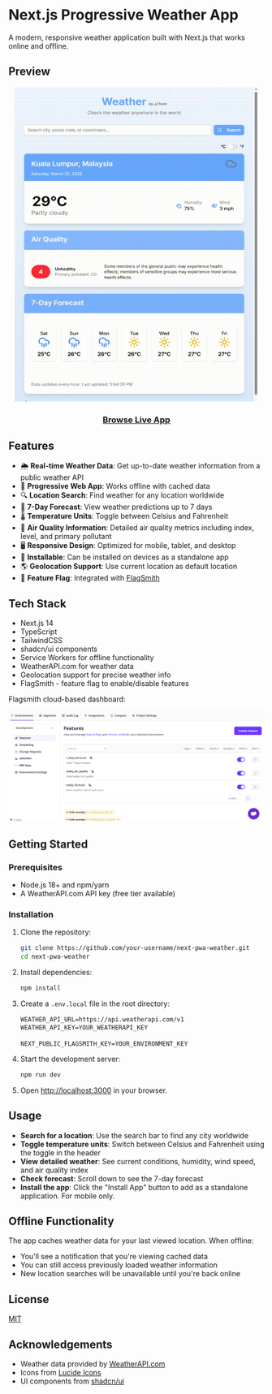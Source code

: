 # Next.js Progressive Weather App

A modern, responsive weather application built with Next.js that works online and offline.

## Preview

<!-- ![Weather App](preview.gif) -->
<div align="center">
   <img src="preview.gif" width="480" height="620">
</div>


<div align="center">

### [Browse Live App](https://next-pwa-weather.vercel.app/)

</div>

## Features

- 🌦️ **Real-time Weather Data**: Get up-to-date weather information from a public weather API
- 📱 **Progressive Web App**: Works offline with cached data
- 🔍 **Location Search**: Find weather for any location worldwide
- 📅 **7-Day Forecast**: View weather predictions up to 7 days 
- 🌡️ **Temperature Units**: Toggle between Celsius and Fahrenheit
- 💨 **Air Quality Information**: Detailed air quality metrics including index, level, and primary pollutant
- 🖥️ **Responsive Design**: Optimized for mobile, tablet, and desktop
- 💾 **Installable**: Can be installed on devices as a standalone app
- 🌎 **Geolocation Support**: Use current location as default location
- 🚩 **Feature Flag**: Integrated with [FlagSmith](flagsmith)

## Tech Stack

- Next.js 14
- TypeScript
- TailwindCSS
- shadcn/ui components
- Service Workers for offline functionality
- WeatherAPI.com for weather data
- Geolocation support for precise weather info
- FlagSmith - feature flag to enable/disable features

Flagsmith cloud-based dashboard:

<div align="center">
   <img src="flagsmith-screenshot.PNG" />
</div>

## Getting Started

### Prerequisites

- Node.js 18+ and npm/yarn
- A WeatherAPI.com API key (free tier available)

### Installation

1. Clone the repository:
   ```bash
   git clone https://github.com/your-username/next-pwa-weather.git
   cd next-pwa-weather
   ```

2. Install dependencies:
   ```bash
   npm install
   ```

3. Create a `.env.local` file in the root directory:
   ```
   WEATHER_API_URL=https://api.weatherapi.com/v1
   WEATHER_API_KEY=YOUR_WEATHERAPI_KEY

   NEXT_PUBLIC_FLAGSMITH_KEY=YOUR_ENVIRONMENT_KEY
   ```

4. Start the development server:
   ```bash
   npm run dev
   ```

5. Open [http://localhost:3000](http://localhost:3000) in your browser.

## Usage

- **Search for a location**: Use the search bar to find any city worldwide
- **Toggle temperature units**: Switch between Celsius and Fahrenheit using the toggle in the header
- **View detailed weather**: See current conditions, humidity, wind speed, and air quality index
- **Check forecast**: Scroll down to see the 7-day forecast
- **Install the app**: Click the "Install App" button to add as a standalone application. For mobile only.

## Offline Functionality

The app caches weather data for your last viewed location. When offline:
- You'll see a notification that you're viewing cached data
- You can still access previously loaded weather information
- New location searches will be unavailable until you're back online

## License

[MIT](LICENSE)

## Acknowledgements

- Weather data provided by [WeatherAPI.com](https://www.weatherapi.com/)
- Icons from [Lucide Icons](https://lucide.dev/)
- UI components from [shadcn/ui](https://ui.shadcn.com/)

